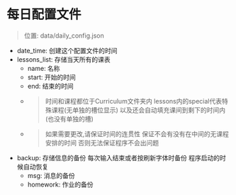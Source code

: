 # 每日配置文件
>位置: data/daily_config.json
* date_time: 创建这个配置文件的时间
* lessons_list: 存储当天所有的课表
  * name: 名称
  * start: 开始的时间
  * end: 结束的时间
  * >时间和课程都位于Curriculum文件夹内 lessons内的special代表特殊课程(无单独的槽位显示) 以及还会自动填充课间到剩下的时间内(也没有单独的槽)
  * >如果需要更改,请保证时间的连贯性 保证不会有没有在中间的无课程安排的时间 否则无法保证程序不会出问题
* backup: 存储信息的备份 每次输入结束或者按刷新字体时备份 程序启动的时候自动恢复
  * msg: 消息的备份
  * homework: 作业的备份